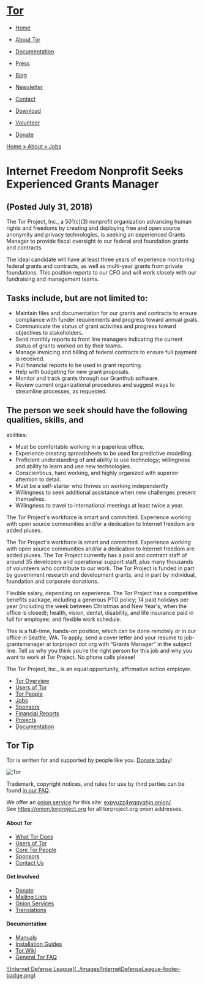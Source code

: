 # [Tor](../index.html.en)

  * [Home](../index.html.en)
  * [About Tor](../about/overview.html.en)
  * [Documentation](../docs/documentation.html.en)
  * [Press](../press/press.html.en)
  * [Blog](https://blog.torproject.org/blog/)
  * [Newsletter](https://newsletter.torproject.org)
  * [Contact](../about/contact.html.en)

  * [Download](../download/download-easy.html.en)
  * [Volunteer](../getinvolved/volunteer.html.en)
  * [Donate](../donate/donate-button.html.en)

[Home » ](../index.html.en) [About » ](../about/overview.html.en)
[Jobs](../about/jobs.html.en)

# Internet Freedom Nonprofit Seeks Experienced Grants Manager

## (Posted July 31, 2018)

The Tor Project, Inc., a 501(c)(3) nonprofit organization advancing human
rights and freedoms by creating and deploying free and open source anonymity
and privacy technologies, is seeking an experienced Grants Manager to provide
fiscal oversight to our federal and foundation grants and contracts.

The ideal candidate will have at least three years of experience monitoring
federal grants and contracts, as well as multi-year grants from private
foundations. This position reports to our CFO and will work closely with our
fundraising and management teams.

## Tasks include, but are not limited to:

  * Maintain files and documentation for our grants and contracts to ensure compliance with funder requirements and progress toward annual goals.
  * Communicate the status of grant activities and progress toward objectives to stakeholders.
  * Send monthly reports to front line managers indicating the current status of grants worked on by their teams.
  * Manage invoicing and billing of federal contracts to ensure full payment is received.
  * Pull financial reports to be used in grant reporting.
  * Help with budgeting for new grant proposals.
  * Monitor and track grants through our Granthub software.
  * Review current organizational procedures and suggest ways to streamline processes, as requested.

## The person we seek should have the following qualities, skills, and
abilities:

  * Must be comfortable working in a paperless office.
  * Experience creating spreadsheets to be used for predictive modelling.
  * Proficient understanding of and ability to use technology; willingness and ability to learn and use new technologies.
  * Conscientious, hard working, and highly organized with superior attention to detail.
  * Must be a self-starter who thrives on working independently
  * Willingness to seek additional assistance when new challenges present themselves.
  * Willingness to travel to international meetings at least twice a year.

The Tor Project's workforce is smart and committed. Experience working with
open source communities and/or a dedication to Internet freedom are added
pluses.

The Tor Project's workforce is smart and committed. Experience working with
open source communities and/or a dedication to Internet freedom are added
pluses. The Tor Project currently has a paid and contract staff of around 35
developers and operational support staff, plus many thousands of volunteers
who contribute to our work. The Tor Project is funded in part by government
research and development grants, and in part by individual, foundation and
corporate donations.

Flexible salary, depending on experience. The Tor Project has a competitive
benefits package, including a generous PTO policy; 14 paid holidays per year
(including the week between Christmas and New Year's, when the office is
closed); health, vision, dental, disability, and life insurance paid in full
for employee; and flexible work schedule.

This is a full-time, hands-on position, which can be done remotely or in our
office in Seattle, WA. To apply, send a cover letter and your resume to job-
grantsmanager at torproject dot org with “Grants Manager” in the subject line.
Tell us why you think you’re the right person for this job and why you want to
work at Tor Project. No phone calls please!

The Tor Project, Inc., is an equal opportunity, affirmative action employer.

  * [Tor Overview](../about/overview.html.en)
  * [Users of Tor](../about/torusers.html.en)
  * [Tor People](../about/corepeople.html.en)
  * [Jobs](../about/jobs.html.en)
  * [Sponsors](../about/sponsors.html.en)
  * [Financial Reports](../about/financials.html.en)
  * [Projects](../projects/projects.html.en)
  * [Documentation](../docs/documentation.html.en)

## Tor Tip

Tor is written for and supported by people like you. [Donate
today](../donate/donate.html.en)!

![Tor](../images/onion.jpg)

Trademark, copyright notices, and rules for use by third parties can be found
[in our FAQ](../docs/trademark-faq.html.en).

We offer an [onion service](https://www.torproject.org/docs/hidden-services)
for this site: [expyuzz4wqqyqhjn.onion/](http://expyuzz4wqqyqhjn.onion/).  
See <https://onion.torproject.org> for all torproject.org onion addresses.

#### About Tor

  * [What Tor Does](../about/overview.html.en)
  * [Users of Tor](../about/torusers.html.en)
  * [Core Tor People](../about/corepeople.html.en)
  * [Sponsors](../about/sponsors.html.en)
  * [Contact Us](../about/contact.html.en)

#### Get Involved

  * [Donate](../donate/donate-foot.html.en)
  * [Mailing Lists](../docs/documentation.html.en#MailingLists)
  * [Onion Services](../docs/onion-services.html.en)
  * [Translations](../getinvolved/translation.html.en)

#### Documentation

  * [Manuals](../docs/tor-manual.html.en)
  * [Installation Guides](../docs/documentation.html.en)
  * [Tor Wiki](https://trac.torproject.org/projects/tor/wiki/)
  * [General Tor FAQ](../docs/faq.html.en)

[![Internet Defense League](../images/InternetDefenseLeague-footer-
badge.png)](https://internetdefenseleague.org/)

